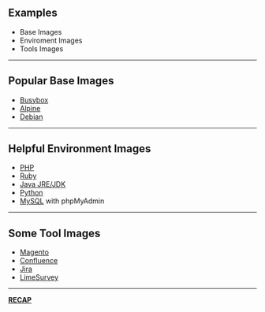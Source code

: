 ## Examples

- Base Images
- Enviroment Images
- Tools Images

---

## Popular Base Images

- [Busybox](https://hub.docker.com/_/busybox/)
- [Alpine](https://hub.docker.com/_/alpine/)
- [Debian](https://hub.docker.com/_/debian/)

---

## Helpful Environment Images

- [PHP](https://hub.docker.com/_/php/)
- [Ruby](https://hub.docker.com/_/ruby/)
- [Java JRE/JDK](https://hub.docker.com/_/java/)
- [Python](https://hub.docker.com/_/python/)
- [MySQL](https://hub.docker.com/_/mysql/) with phpMyAdmin

---

## Some Tool Images

- [Magento](https://hub.docker.com/r/goellnerit/magento-docker)
- [Confluence](https://hub.docker.com/r/goellnerit/confluence-docker)
- [Jira](https://hub.docker.com/r/goellnerit/jira-docker)
- [LimeSurvey](https://hub.docker.com/r/crramirez/limesurvey/)

---

[__RECAP__](..)
